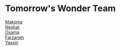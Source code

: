 # Tomorrow's Wonder Team
[Makoma](https://makomals.github.io/mak23/)<br>
[Neshat](https://neshatsarmen.github.io/My-Webpage/)<br> 
[Osama](https://osleo99.github.io/OsLeo/)<br>
[Farzaneh](https://farzaneh9.github.io/personal-page)<br>
[Yassin](https://yassine-fath.github.io/personal-website/)<br>
